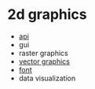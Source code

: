 # 2d graphics

- [api](./api)
- gui
- raster graphics
- [vector graphics](./vector%20graphics)
- [font](./font)
- data visualization
